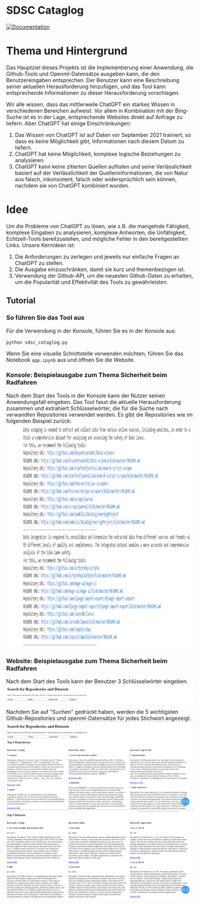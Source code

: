 # SDSC Cataglog
[![Documentation](https://img.shields.io/badge/lang-en-blue?style=flat-square)](readme.en.md)

# Thema und Hintergrund
Das Hauptziel dieses Projekts ist die Implementierung einer Anwendung, die Github-Tools und Openml-Datensätze ausgeben kann, die den Benutzereingaben entsprechen. Der Benutzer kann eine Beschreibung seiner aktuellen Herausforderung hinzufügen, und das Tool kann entsprechende Informationen zu dieser Herausforderung vorschlagen.

Wir alle wissen, dass das mittlerweile ChatGPT ein starkes Wissen in verschiedenen Bereichen aufweist. Vor allem in Kombination mit der Bing-Suche ist es in der Lage, entsprechende Websites direkt auf Anfrage zu liefern. Aber ChatGPT hat einige Einschränkungen:
1. Das Wissen von ChatGPT ist auf Daten vor September 2021 trainiert, so dass es keine Möglichkeit gibt, Informationen nach diesem Datum zu liefern.
2. ChatGPT hat keine Möglichkeit, komplexe logische Beziehungen zu analysieren.
3. ChatGPT kann keine zitierten Quellen auflisten und seine Verlässlichkeit basiert auf der Verlässlichkeit der Quelleninformationen, die von Natur aus falsch, inkonsistent, falsch oder widersprüchlich sein können, nachdem sie von ChatGPT kombiniert wurden.


# Idee
Um die Probleme von ChatGPT zu lösen, wie z.B. die mangelnde Fähigkeit, komplexe Eingaben zu analysieren, komplexe Antworten, die Unfähigkeit, Echtzeit-Tools bereitzustellen, und mögliche Fehler in den bereitgestellten Links. Unsere Kernideen ist:
1. Die Anforderungen zu zerlegen und jeweils nur einfache Fragen an ChatGPT zu stellen.
2. Die Ausgabe einzuschränken, damit sie kurz und themenbezogen ist.
3. Verwendung der Github-API, um die neuesten Github-Daten zu erhalten, um die Popularität und Effektivität des Tools zu gewährleisten.

## Tutorial
### So führen Sie das Tool aus
Für die Verwendung in der Konsole, führen Sie es in der Konsole aus:
```
python sdsc_cataglog.py
```
Wenn Sie eine visuelle Schnittstelle verwenden möchten, führen Sie das Notebook `app.ipynb` aus und öffnen Sie die Website.


### Konsole: Beispielausgabe zum Thema Sicherheit beim Radfahren
Nach dem Start des Tools in der Konsole kann der Nutzer seinen Anwendungsfall eingeben. Das Tool fasst die aktuelle Herausforderung zusammen und extrahiert Schlüsselwörter, die für die Suche nach verwandten Repositories verwendet werden. Es gibt die Repositories wie im folgenden Beispiel zurück:
<img src="sdsc_cataglog/images/output_example.png" alt="output example" width="800" height="600">

### Website: Beispielausgabe zum Thema Sicherheit beim Radfahren
Nach dem Start des Tools kann der Benutzer 3 Schlüsselwörter eingeben.
<img src="sdsc_cataglog/images/website_tutorial_1.png" alt="website tutorial 1">

Nachdem Sie auf "Suchen" gedrückt haben, werden die 5 wichtigsten Github-Repositories und openml-Datensätze für jedes Stichwort angezeigt.
<img src="sdsc_cataglog/images/website_tutorial_2.png" alt="website tutorial 2">
<img src="sdsc_cataglog/images/website_tutorial_3.png" alt="website tutorial 3">


